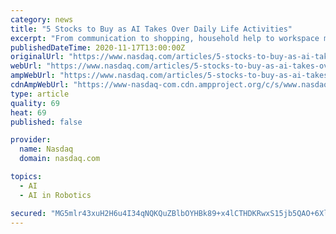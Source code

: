 ```yaml
---
category: news
title: "5 Stocks to Buy as AI Takes Over Daily Life Activities"
excerpt: "From communication to shopping, household help to workspace management and much more, AI streamlines and improves several day-to-day operations. According to analytics insight’s Global Artificial Intelligence Market 2020-2025 report,"
publishedDateTime: 2020-11-17T13:00:00Z
originalUrl: "https://www.nasdaq.com/articles/5-stocks-to-buy-as-ai-takes-over-daily-life-activities-2020-11-17"
webUrl: "https://www.nasdaq.com/articles/5-stocks-to-buy-as-ai-takes-over-daily-life-activities-2020-11-17"
ampWebUrl: "https://www.nasdaq.com/articles/5-stocks-to-buy-as-ai-takes-over-daily-life-activities-2020-11-17?amp"
cdnAmpWebUrl: "https://www-nasdaq-com.cdn.ampproject.org/c/s/www.nasdaq.com/articles/5-stocks-to-buy-as-ai-takes-over-daily-life-activities-2020-11-17?amp"
type: article
quality: 69
heat: 69
published: false

provider:
  name: Nasdaq
  domain: nasdaq.com

topics:
  - AI
  - AI in Robotics

secured: "MG5mlr43xuH2H6u4I34qNQKQuZBlbOYHBk89+x4lCTHDKRwxS15jb5QAO+6Xl2j+wMyX53KVbEe6+wbRf+cfvJLlVeam3Gw/OXTH5QgDDzT2Je7Kz+wHOO+CisR17hHb7TqJbcC2VstfKA7aHCTQgPtuUpTIWjUQo80aTNg48rki+w/7mRP7QEXBuUMMlCEYfp7yxnJ1xs8C3zVGtZqn3iVMwlLagLIbp78Ma9qvAepQZFRsWALpRTSMppHl1IcER4S3GyF6xKtBeeM4yMTW32J0Gfs7FxFfAIrjNiRsMZR3jTsdB+EZm8ju+3GIo/bFQ/HXZ1WJ1CPbfLgUpLJo5BmZKsxbDcM5dblOEAa3pRc=;snTo6NRnVt+hDLfIxEAaxg=="
---
```



